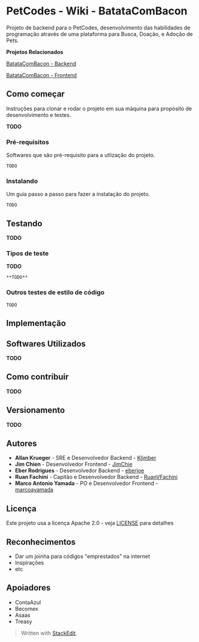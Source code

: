 # PetCodes - Wiki - BatataComBacon

Projeto de backend para o PetCodes, desenvolvimento das habilidades de programação através de uma plataforma para Busca, Doação, e Adoção de Pets.

**Projetos Relacionados**

[BatataComBacon - Backend](https://github.com/academiadev-jlle/backend-batatacombacon)

[BatataComBacon - Frontend](https://github.com/academiadev-jlle/frontend-batatacombacon)

## Como começar

Instruções para clonar e rodar o projeto em sua máquina para propósito de desenvolvimento e testes.

[//]: # ( These instructions will get you a copy of the project up and running on your local machine for development and testing purposes. See deployment for notes on how to deploy the project on a live system.)

**TODO**

### Pré-requisitos

Softwares que são pré-requisito para a utlização do projeto.

[//]: # (What things you need to install the software and how to install them)

```
TODO
```

### Instalando

Um guia passo a passo para fazer a instalação do projeto.

[//]: # (A step by step series of examples that tell you how to get a development env running)

```
TODO
```


[//]: # (End with an example of getting some data out of the system or using it for a little demo)

## Testando

**TODO**

[//]: # (Explain how to run the automated tests for this system)

### Tipos de teste

**TODO**

[//]: # (Explain what these tests test and why)

```
**TODO**
```

### Outros testes de estilo de código

[//]: # (Explain what these tests test and why)

```
TODO
```

## Implementação

[//]: # ( Add additional notes about how to deploy this on a live system)

## Softwares Utilizados

**TODO**

## Como contribuir

**TODO**

## Versionamento

**TODO**

## Autores

* **Allan Krueger** - SRE e Desenvolvedor Backend - [Klimber](https://github.com/klimber)
* **Jim Chien** - Desenvolvedor Frontend - [JimChie](https://github.com/JimChie)
* **Eber Rodrigues** - Desenvolvedor Backend - [eberjoe](https://github.com/eberjoe)
* **Ruan Fachini** - Capitão e Desenvolvedor Backend - [RuanVFachini](https://github.com/RuanVFachini)
* **Marco Antonio Yamada** - PO e Desenvolvedor Frontend - [marcoayamada](https://github.com/marcoayamada)

## Licença

Este projeto usa a licença Apache 2.0 - veja [LICENSE](LICENSE.md) para detalhes

## Reconhecimentos

* Dar um joinha para códigos "emprestados" na internet
* Inspirações
* etc

## Apoiadores

* ContaAzul
* Becomex
* Asaas
* Treasy


> Written with [StackEdit](https://stackedit.io/).
